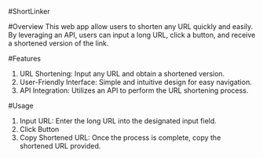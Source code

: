 

#ShortLinker

#Overview
This web app allow users to shorten any URL quickly and easily. By leveraging an API, users can input a long URL, click a button, and receive a shortened version of the link.

#Features
1. URL Shortening: Input any URL and obtain a shortened version.
2. User-Friendly Interface: Simple and intuitive design for easy navigation.
3. API Integration: Utilizes an API to perform the URL shortening process.

#Usage
1. Input URL: Enter the long URL into the designated input field.
2. Click Button
3. Copy Shortened URL: Once the process is complete, copy the shortened URL provided.
